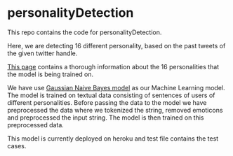 # personalityDetection

This repo contains the code for personalityDetection. 

Here, we are detecting 16 different personality, based on the past tweets of the given twitter handle.

[This page](https://greator.com/en/16-personalities/) contains a thorough information about the 16 personalities that the model is being trained on.

We have use [Gaussian Naive Bayes model](https://scikit-learn.org/stable/modules/generated/sklearn.naive_bayes.GaussianNB.html) as our Machine Learning model. The model is trained on textual data consisting of sentences of users of different personalities.
Before passing the data to the model we have preprocessed the data where we tokenized the string, removed emoticons and preprocessed the input string. The model is then trained on this preprocessed data.

This model is currently deployed on heroku and test file contains the test cases.




